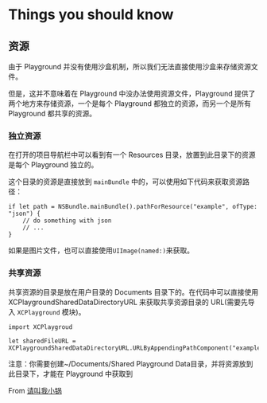 # Things you should know 

## 资源

由于 Playground 并没有使用沙盒机制，所以我们无法直接使用沙盒来存储资源文件。

但是，这并不意味着在 Playground 中没办法使用资源文件，Playground 提供了两个地方来存储资源，一个是每个 Playground 都独立的资源，而另一个是所有 Playground 都共享的资源。

### 独立资源

在打开的项目导航栏中可以看到有一个 Resources 目录，放置到此目录下的资源是每个 Playground 独立的。

这个目录的资源是直接放到 ```mainBundle``` 中的，可以使用如下代码来获取资源路径：
```
if let path = NSBundle.mainBundle().pathForResource("example", ofType: "json") {
    // do something with json
    // ...
}
```
如果是图片文件，也可以直接使用```UIImage(named:)```来获取。

### 共享资源

共享资源的目录是放在用户目录的 Documents 目录下的。在代码中可以直接使用
XCPlaygroundSharedDataDirectoryURL
来获取共享资源目录的 URL(需要先导入 ```XCPlayground``` 模块)。
```
import XCPlaygroud

let sharedFileURL = XCPlaygroundSharedDataDirectoryURL.URLByAppendingPathComponent("example.json")
```
注意：你需要创建~/Documents/Shared Playground Data目录，并将资源放到此目录下，才能在 Playground 中获取到

From [请叫我小锅](http://www.jianshu.com/p/8b37c3ef645c)
